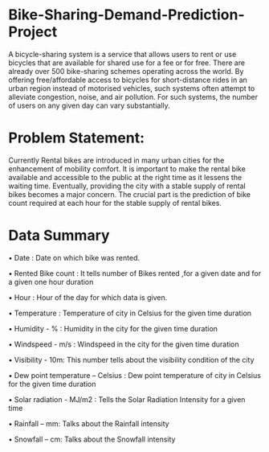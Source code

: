 # Bike-Sharing-Demand-Prediction-Project
A bicycle-sharing system is a service that allows users to rent or use bicycles that are available for shared use for a fee or for free. There are already over 500 bike-sharing schemes operating across the world. By offering free/affordable access to bicycles for short-distance rides in an urban region instead of motorised vehicles, such systems often attempt to alleviate congestion, noise, and air pollution. For such systems, the number of users on any given day can vary substantially.

# Problem Statement:
Currently Rental bikes are introduced in many urban cities for the enhancement of mobility comfort. It is important to make the rental bike available and accessible to the public at the right time as it lessens the waiting time. Eventually, providing the city with a stable supply of rental bikes becomes a major concern. The crucial part is the prediction of bike count required at each hour for the stable supply of rental bikes.

# Data Summary
• Date : Date on which bike was rented.

• Rented Bike count : It tells number of Bikes rented ,for a given date and for a given one hour duration

• Hour : Hour of the day for which data is given.

• Temperature : Temperature of city in Celsius for the given time duration

• Humidity - % : Humidity in the city for the given time duration

• Windspeed - m/s : Windspeed in the city for the given time duration

• Visibility - 10m: This number tells about the visibility condition of the city

• Dew point temperature – Celsius : Dew point temperature of city in Celsius for the given time duration

• Solar radiation - MJ/m2 : Tells the Solar Radiation Intensity for a given time

• Rainfall – mm: Talks about the Rainfall intensity

• Snowfall – cm: Talks about the Snowfall intensity
